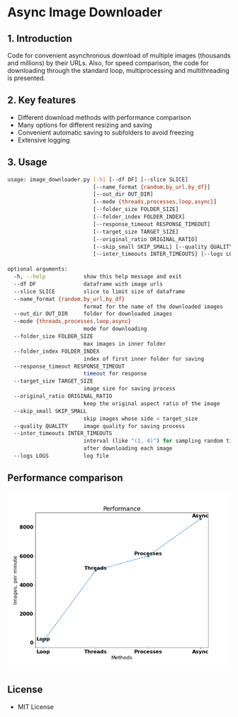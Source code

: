 # Async Image Downloader

## 1. Introduction

Code for convenient asynchronous download of multiple images (thousands and millions) by their URLs. Also, for speed comparison, the code for downloading through the standard loop, multiprocessing and multithreading is presented.

## 2. Key features

* Different download methods with performance comparison
* Many options for different resizing and saving
* Сonvenient automatic saving to subfolders to avoid freezing
* Extensive logging

## 3. Usage

```bash
usage: image_downloader.py [-h] [--df DF] [--slice SLICE]
                           [--name_format {random,by_url,by_df}]
                           [--out_dir OUT_DIR]
                           [--mode {threads,processes,loop,async}]
                           [--folder_size FOLDER_SIZE]
                           [--folder_index FOLDER_INDEX]
                           [--response_timeout RESPONSE_TIMEOUT]
                           [--target_size TARGET_SIZE]
                           [--original_ratio ORIGINAL_RATIO]
                           [--skip_small SKIP_SMALL] [--quality QUALITY]
                           [--inter_timeouts INTER_TIMEOUTS] [--logs LOGS]

optional arguments:
  -h, --help            show this help message and exit
  --df DF               dataframe with image urls
  --slice SLICE         slice to limit size of dataframe
  --name_format {random,by_url,by_df}
                        format for the name of the downloaded images
  --out_dir OUT_DIR     folder for downloaded images
  --mode {threads,processes,loop,async}
                        mode for downloading
  --folder_size FOLDER_SIZE
                        max images in inner folder
  --folder_index FOLDER_INDEX
                        index of first inner folder for saving
  --response_timeout RESPONSE_TIMEOUT
                        timeout for response
  --target_size TARGET_SIZE
                        image size for saving process
  --original_ratio ORIGINAL_RATIO
                        keep the original aspect ratio of the image
  --skip_small SKIP_SMALL
                        skip images whose side < target_size
  --quality QUALITY     image quality for saving process
  --inter_timeouts INTER_TIMEOUTS
                        interval (like "(1, 4)") for sampling random timeout
                        after downloading each image
  --logs LOGS           log file
```

## Performance comparison

<p align="center">
    <img src="./performance.png", width="800px">
</p>

## License

+ MIT License